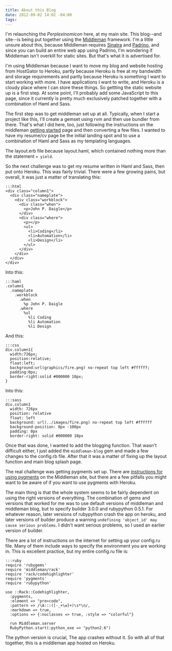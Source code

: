 ```yaml
---
title: About this Blog 
date: 2012-09-02 14:02 -04:00
tags:
---
```


I'm relaunching the *Perplexinomicon* here, at my main site. This blog--and site--is being put together using the [Middleman](http://middlemanapp.com/) framework. I'm a little unsure about this, because Middleman requires [Sinatra](http://www.sinatrarb.com/) and [Padrino](http://www.padrinorb.com/), and since you can build an entire web app using Padrino, I'm wondering if Middleman isn't overkill for static sites. But that's what it is advertised for.

I'm using Middleman because I want to move my blog and website hosting from HostGator to Heroku, partly because Heroku is free at my bandwidth and storage requirements and partly because Heroku is something I want to start working with more. I have applications I want to write, and Heroku is a cloudy place where I can store these things. So gettting the static website up is a first step. At some point, I'll probably add some JavaScript to this page, since it currently is pretty much exclusively patched together with a combination of Haml and Sass.

The first step was to get middleman set up at all. Typically, when I start a project like this, I'll create a gemset using rvm and then use bundler from there. That's what I did here, too, just following the instructions on the middleman [getting started](http://middlemanapp.com/getting-started/welcome/) page and then converting a few files. I wanted to have my resume/cv page be the initial landing spot and to use a combination of Haml and Sass as my templating languages.

The layout.erb file because layout.haml, which contained nothing more than the statement `= yield`.

So the next challenge was to get my resume written in Haml and Sass, then put onto Heroku. This was fairly trivial. There were a few growing pains, but overall, it was just a matter of translating this:

    :::html
    <div class="column1">
      <div class="nameplate">
        <div class="workblock">
          <div class="when">
            <p>John P. Daigle</p>
          </div>
          <div class="where">
            <p></p>
            <ul> 
              <li>Coding</li>
              <li>Automation</li>
              <li>Design</li>
            </ul>
          </div>
        </div>
      </div>
    </div>

Into this:

    :::haml
    .column1
      .nameplate
        .workblock
          .when
            %p John P. Daigle
          .where
            %ul
              %li Coding
              %li Automation
              %li Design

And this:

    :::css
    div.column1{
      width:726px;
      position:relative;
      float:left;
      background:url(graphics/fire.png) no-repeat top left #ffffff;
      padding:0px;
      border-right:solid #000000 10px;
    }

Into this:

    :::sass
    div.column1
      width: 726px
      position: relative
      float: left
      background: url(../images/fire.png) no-repeat top left #ffffff
      background-position: 0px -100px
      padding: 0px
      border-right: solid #000000 10px

Once that was done, I wanted to add the blogging function. That wasn't difficult either, I just added the `middleman-blog` gem and made a few changes to the config.rb file. After that it was a matter of fixing up the layout function and main blog splash page.  

The real challenge was getting pygments set up. There are [instructions for using pygments](http://middlemanapp.com/advanced/rack-middleware/) on the Middleman site, but there are a few pitfalls you might want to be aware of if you want to use pygments with Heroku.

The main thing is that the whole system seems to be fairly dependent on using the right versions of everything. The combination of gems and versions that worked for me was to use default versions of middleman and middleman blog, but to specify builder 3.0.0 and rubypython 0.5.1. For whatever reason, later versions of rubypython crash the app on heroku, and later versions of builder produce a warning `undefining 'object_id' may cause serious problems`. I didn't want serious problems, so I used an earlier version of builder.

There are a lot of instructions on the internet for setting up your config.ru file. Many of them include ways to specify the environment you are working in. This is excellent practice, but my entire config.ru file is:

    :::ruby
    require 'rubygems'
    require 'middleman/rack'
    require 'rack/codehighlighter'
    require 'pygments'
    require 'rubypython'
    
    use ::Rack::Codehighlighter, 
      :pygments,
      :element => "pre>code",
      :pattern => /\A:::([-_+\w]+)\s*\n/,
      :markdown => true,
      :options => {:noclasses => true, :style => "colorful"}

      run Middleman.server
      RubyPython.start(:python_exe => "python2.6")

The python version is crucial, The app crashes without it. So with all of that together, this is a middleman app hosted on Heroku.  
